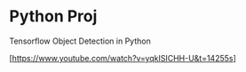 # Python Proj

Tensorflow Object Detection in Python 


[https://www.youtube.com/watch?v=yqkISICHH-U&t=14255s]
